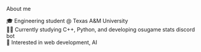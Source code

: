 About me

🎓 Engineering student @ Texas A&M University<br />
👨‍🔬 Currently studying C++, Python, and developing osugame stats discord bot<br />
🔬 Interested in web development, AI<br />

<!---
jonathan-lor/jonathan-lor is a ✨ special ✨ repository because its `README.md` (this file) appears on your GitHub profile.
You can click the Preview link to take a look at your changes.
--->

